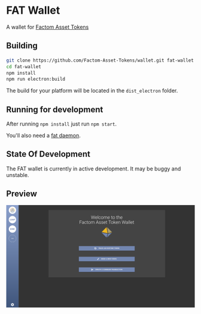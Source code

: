# FAT Wallet

A wallet for [Factom Asset Tokens](https://github.com/Factom-Asset-Tokens/FAT)

## Building

```bash
git clone https://github.com/Factom-Asset-Tokens/wallet.git fat-wallet
cd fat-wallet
npm install
npm run electron:build
```

The build for your platform will be located in the `dist_electron` folder.

## Running for development

After running `npm install` just run `npm start`.

You'll also need a [fat daemon](https://github.com/Factom-Asset-Tokens/fatd). 


## State Of Development

The FAT wallet is currently in active development. It may be buggy and unstable.

## Preview

![](assets/wallet-homepage.png)